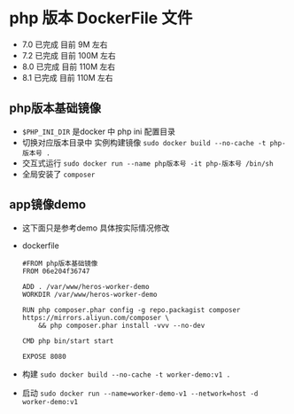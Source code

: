 # php 版本 DockerFile 文件

- 7.0  已完成  目前 9M 左右
- 7.2  已完成  目前 100M 左右
- 8.0  已完成  目前 110M 左右
- 8.1  已完成  目前 110M 左右

## php版本基础镜像

- `$PHP_INI_DIR` 是docker 中 php ini 配置目录
- 切换对应版本目录中 实例构建镜像 `sudo docker build --no-cache -t php-版本号 .`
- 交互式运行 `sudo docker run --name php版本号 -it php-版本号 /bin/sh`
- 全局安装了 `composer`

## app镜像demo

- 这下面只是参考demo 具体按实际情况修改
- dockerfile

    ```dockerflie
    #FROM php版本基础镜像
    FROM 06e204f36747

    ADD . /var/www/heros-worker-demo
    WORKDIR /var/www/heros-worker-demo

    RUN php composer.phar config -g repo.packagist composer https://mirrors.aliyun.com/composer \
        && php composer.phar install -vvv --no-dev

    CMD php bin/start start

    EXPOSE 8080
    ```

- 构建 `sudo docker build --no-cache -t worker-demo:v1 .`
- 启动 `sudo docker run --name=worker-demo-v1 --network=host -d worker-demo:v1`
